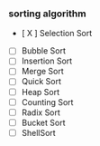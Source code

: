 ### sorting algorithm
- [ X ] Selection Sort
- [ ] Bubble Sort
- [ ] Insertion Sort
- [ ] Merge Sort
- [ ] Quick Sort
- [ ] Heap Sort
- [ ] Counting Sort
- [ ] Radix Sort
- [ ] Bucket Sort
- [ ] ShellSort

